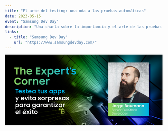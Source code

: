 ```yaml
---
title: "El arte del testing: una oda a las pruebas automáticas"
date: 2023-05-15
event: "Samsung Dev Day"
description: "Una charla sobre la importancia y el arte de las pruebas automáticas en el desarrollo de software"
links:
  - title: "Samsung Dev Day"
    url: "https://www.samsungdevday.com/"
---
```


![Charla de Testing en Samsung](../../assets/talks/samsung-testing/main.png)
